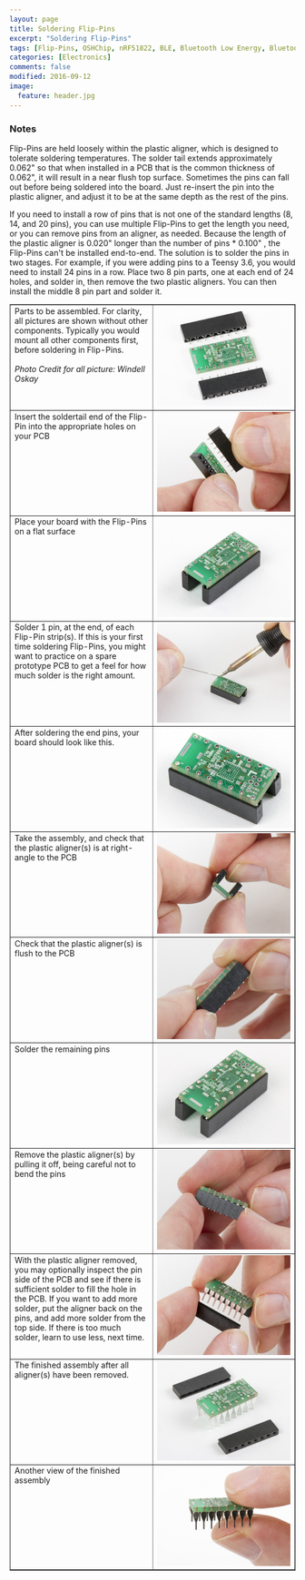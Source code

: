 ```yaml
---
layout: page
title: Soldering Flip-Pins
excerpt: "Soldering Flip-Pins"
tags: [Flip-Pins, OSHChip, nRF51822, BLE, Bluetooth Low Energy, Bluetooth Smart]
categories: [Electronics]
comments: false
modified: 2016-09-12
image:
  feature: header.jpg
---
```


### Notes

Flip-Pins are held loosely within the plastic aligner, which is designed
to tolerate soldering temperatures. The solder tail extends
approximately 0.062" so that when installed in a PCB that is the common
thickness of 0.062", it will result in a near flush top surface.
Sometimes the pins can fall out before being soldered into the board.
Just re-insert the pin into the plastic aligner, and adjust it to be at
the same depth as the rest of the pins.

If you need to install a row of pins that is not one of the standard
lengths (8, 14, and 20 pins), you can use multiple Flip-Pins to get the
length you need, or you can remove pins from an aligner, as needed.
Because the length of the plastic aligner is 0.020" longer than the
number of pins * 0.100" , the Flip-Pins can't be installed end-to-end.
The solution is to solder the pins in two stages. For example, if you
were adding pins to a Teensy 3.6, you would need to install 24 pins in a
row. Place two 8 pin parts, one at each end of 24 holes, and solder in,
then remove the two plastic aligners. You can then install the middle 8
pin part and solder it.



<html>
  <table border="1" cellpadding="5">
    <tr>
      <td style="width:50%; vertical-align:top;">Parts to be assembled. For clarity, all pictures are shown without
                  other components. Typically you would mount all other components first, before soldering in Flip-Pins.<br><br><i>Photo Credit for all picture: Windell Oskay</i></td>
      <td style="width:50%;"><A HREF="/images/Flip-Pins_Assembly_Parts_to_be_assembled_w1200.jpg" target="_blank"><img src="/images/Flip-Pins_Assembly_Parts_to_be_assembled_w400.jpg"></A></td>
    </tr>
    <tr>
      <td style="width:50%; vertical-align:top;">Insert the soldertail end of the Flip-Pin into the appropriate holes on your PCB</td>
      <td style="width:50%;"><A HREF="/images/Flip-Pins_Assembly_Insert_Flip-Pins_w1200.jpg" target="_blank"><img src="/images/Flip-Pins_Assembly_Insert_Flip-Pins_w400.jpg"></A></td>
    </tr>
    <tr>
      <td style="width:50%; vertical-align:top;">Place your board with the Flip-Pins on a flat surface</td>
      <td style="width:50%;"><A HREF="/images/Flip-Pins_Assembly_Ready_for_soldering_w1200.jpg" target="_blank"><img src="/images/Flip-Pins_Assembly_Ready_for_soldering_w400.jpg"></A></td>
    </tr>
    <tr>
      <td style="width:50%; vertical-align:top;">Solder 1 pin, at the end, of each Flip-Pin strip(s). If this is your first time soldering Flip-Pins, you might want to practice on a spare prototype PCB to get a feel for how much solder is the right amount.</td>
      <td style="width:50%;"><A HREF="/images/Flip-Pins_Assembly_Solder_1_pin_on_each_strip_a_w1200.jpg" target="_blank"><img src="/images/Flip-Pins_Assembly_Solder_1_pin_on_each_strip_a_w400.jpg"></A></td>
    </tr>
    <tr>
      <td style="width:50%; vertical-align:top;">After soldering the end pins, your board should look like this.</td>
      <td style="width:50%;"><A HREF="/images/Flip-Pins_Assembly_Solder_1_pin_on_each_strip_b_w1200.jpg" target="_blank"><img src="/images/Flip-Pins_Assembly_Solder_1_pin_on_each_strip_b_w400.jpg"></A></td>
    </tr>
    <tr>
      <td style="width:50%; vertical-align:top;">Take the assembly, and check that the plastic aligner(s) is at right-angle to the PCB</td>
      <td style="width:50%;"><A HREF="/images/Flip-Pins_Assembly_Check_pins_are_at_rightangle_to_PCB_w1200.jpg" target="_blank"><img src="/images/Flip-Pins_Assembly_Check_pins_are_at_rightangle_to_PCB_w400.jpg"></A></td>
    </tr>
    <tr>
      <td style="width:50%; vertical-align:top;">Check that the plastic aligner(s) is flush to the PCB</td>
      <td style="width:50%;"><A HREF="/images/Flip-Pins_Assembly_Check_plastic_aligner_is_flush_to_PCB_w1200.jpg" target="_blank"><img src="/images/Flip-Pins_Assembly_Check_plastic_aligner_is_flush_to_PCB_w400.jpg"></A></td>
    </tr>
    <tr>
      <td style="width:50%; vertical-align:top;">Solder the remaining pins</td>
      <td style="width:50%;"><A HREF="/images/Flip-Pins_Assembly_Solder_remaining_pins_w1200.jpg" target="_blank"><img src="/images/Flip-Pins_Assembly_Solder_remaining_pins_w400.jpg"></A></td>
    </tr>
    <tr>
      <td style="width:50%; vertical-align:top;">Remove the plastic aligner(s) by pulling it off, being careful not to bend the pins</td>
      <td style="width:50%;"><A HREF="/images/Flip-Pins_Assembly_Carefully_remove_plastic_aligner_w1200.jpg" target="_blank"><img src="/images/Flip-Pins_Assembly_Carefully_remove_plastic_aligner_w400.jpg"></A></td>
    </tr>
    <tr>
      <td style="width:50%; vertical-align:top;">With the plastic aligner removed, you may optionally inspect the pin side of the PCB and see if there is sufficient solder to fill the hole in the PCB. If you want to add more solder,
                             put the aligner back on the pins, and add more solder from the top side. If there is too much solder, learn to use less, next time.</td>
      <td style="width:50%;"><A HREF="/images/Flip-Pins_Assembly_1_aligner_removed_w1200.jpg" target="_blank"><img src="/images/Flip-Pins_Assembly_1_aligner_removed_w400.jpg"></A></td>
    </tr>
    <tr>
      <td style="width:50%; vertical-align:top;">The finished assembly after all aligner(s) have been removed.</td>
      <td style="width:50%;"><A HREF="/images/Flip-Pins_Assembly_Finished_a_w1200.jpg" target="_blank"><img src="/images/Flip-Pins_Assembly_Finished_a_w400.jpg"></A></td>
    </tr>
    <tr>
      <td style="width:50%; vertical-align:top;">Another view of the finished assembly</td>
      <td style="width:50%;"><A HREF="/images/Flip-Pins_Assembly_Finished_b_w1200.jpg" target="_blank"><img src="/images/Flip-Pins_Assembly_Finished_b_w400.jpg"></A></td>
    </tr>
  </table>
</html>


